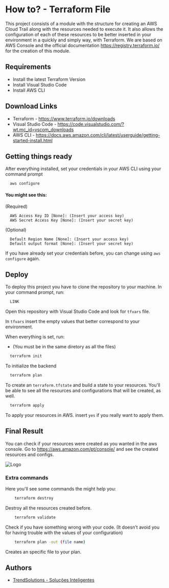# How to? - Terraform File


This project consists of a module with the structure for creating an AWS Cloud Trail along with the resources needed to execute it. It also allows the configuration of each of these resources to be better inserted in your environment in a quickly and simply way, with Terraform. We are based on AWS Console and the official documentation https://registry.terraform.io/ for the creation of this module.
## Requirements

 - Install the latest Terraform Version
 - Install Visual Studio Code
 - Install AWS CLI

## Download Links

- Terraform - https://www.terraform.io/downloads
- Visual Studio Code - https://code.visualstudio.com/?wt.mc_id=vscom_downloads
- AWS CLI - https://docs.aws.amazon.com/cli/latest/userguide/getting-started-install.html

## Getting things ready

After everything installed, set your credentials in your AWS CLI using your command prompt

```http
  aws configure
```
#### You might see this:

(Required)

```http
  AWS Access Key ID [None]: (Insert your access key)
  AWS Secret Access Key [None]: (Insert your secret key)
```

(Optional)

```http
  Default Region Name [None]: (Insert your access key)
  Default output format [None]: (Insert your secret key)
```

If you have already set your credentials before, you can change using `aws configure` again.

## Deploy

To deploy this project you have to clone the repository to your machine. In your command prompt, run:

```bash
  LINK
```
Open this repository with Visual Studio Code and look for `tfvars` file.

In `tfvars` insert the empty values that better correspond to your environment.

When everything is set, run:
- (You must be in the same diretory as all the files)

```bash
  terraform init
```

To initialize the backend

```bash
  terraform plan 
```

To create an `terraform.tfstate` and build a state to your resources. You'll be able to see all the resources and configurations that will be created, as well.

```bash
  terraform apply
```
To apply your resources in AWS. insert `yes` if you really want to apply them.

## Final Result

You can check if your resources were created as you wanted in the aws console. Go to https://aws.amazon.com/pt/console/ and see the created resources and configs.





![Logo](https://fcortes.com.br/static/1fa99d7351e4f4c5b4313e933de57031/d9199/terraform_logo.png)
### Extra commands

Here you'll see some commands the might help you:

```bash
    terraform destroy
```

Destroy all the resources created before.

```bash
    terraform validate
```

Check if you have something wrong with your code. (It doesn't avoid you for having trouble with the values of your configuration)

```bash
    terraform plan -out (file name)
```

Creates an specific file to your plan.
## Authors

- [TrendSolutions - Soluções Inteligentes](https://tsit.com.br/)

